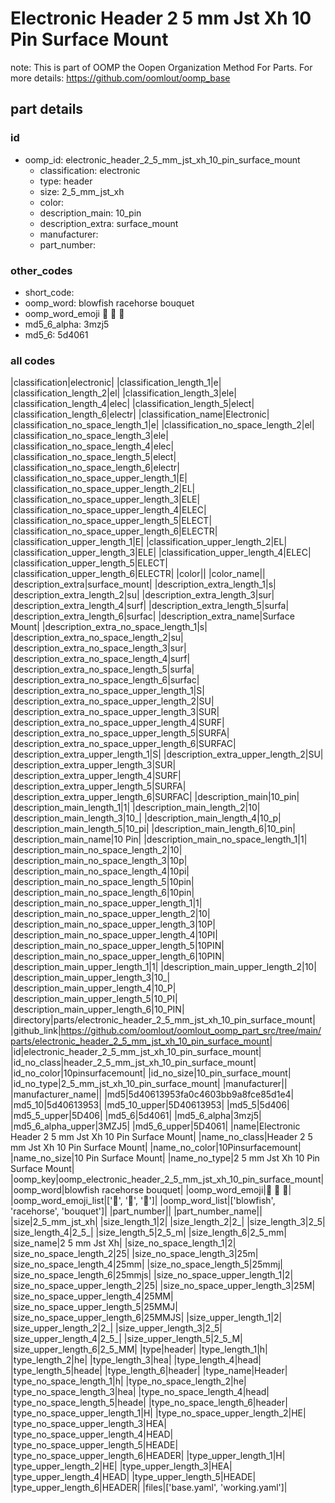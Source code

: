 # Electronic Header 2 5 mm Jst Xh 10 Pin Surface Mount  

note: This is part of OOMP the Oopen Organization Method For Parts. For more details: https://github.com/oomlout/oomp_base

##  part details





### id
* oomp_id: electronic_header_2_5_mm_jst_xh_10_pin_surface_mount
  * classification: electronic
  * type: header
  * size: 2_5_mm_jst_xh
  * color: 
  * description_main: 10_pin
  * description_extra: surface_mount
  * manufacturer: 
  * part_number: 

### other_codes
* short_code: 
* oomp_word: blowfish racehorse bouquet
* oomp_word_emoji :blowfish: :racehorse: :bouquet:
* md5_6_alpha: 3mzj5
* md5_6: 5d4061

### all codes 
|classification|electronic|
|classification_length_1|e|
|classification_length_2|el|
|classification_length_3|ele|
|classification_length_4|elec|
|classification_length_5|elect|
|classification_length_6|electr|
|classification_name|Electronic|
|classification_no_space_length_1|e|
|classification_no_space_length_2|el|
|classification_no_space_length_3|ele|
|classification_no_space_length_4|elec|
|classification_no_space_length_5|elect|
|classification_no_space_length_6|electr|
|classification_no_space_upper_length_1|E|
|classification_no_space_upper_length_2|EL|
|classification_no_space_upper_length_3|ELE|
|classification_no_space_upper_length_4|ELEC|
|classification_no_space_upper_length_5|ELECT|
|classification_no_space_upper_length_6|ELECTR|
|classification_upper_length_1|E|
|classification_upper_length_2|EL|
|classification_upper_length_3|ELE|
|classification_upper_length_4|ELEC|
|classification_upper_length_5|ELECT|
|classification_upper_length_6|ELECTR|
|color||
|color_name||
|description_extra|surface_mount|
|description_extra_length_1|s|
|description_extra_length_2|su|
|description_extra_length_3|sur|
|description_extra_length_4|surf|
|description_extra_length_5|surfa|
|description_extra_length_6|surfac|
|description_extra_name|Surface Mount|
|description_extra_no_space_length_1|s|
|description_extra_no_space_length_2|su|
|description_extra_no_space_length_3|sur|
|description_extra_no_space_length_4|surf|
|description_extra_no_space_length_5|surfa|
|description_extra_no_space_length_6|surfac|
|description_extra_no_space_upper_length_1|S|
|description_extra_no_space_upper_length_2|SU|
|description_extra_no_space_upper_length_3|SUR|
|description_extra_no_space_upper_length_4|SURF|
|description_extra_no_space_upper_length_5|SURFA|
|description_extra_no_space_upper_length_6|SURFAC|
|description_extra_upper_length_1|S|
|description_extra_upper_length_2|SU|
|description_extra_upper_length_3|SUR|
|description_extra_upper_length_4|SURF|
|description_extra_upper_length_5|SURFA|
|description_extra_upper_length_6|SURFAC|
|description_main|10_pin|
|description_main_length_1|1|
|description_main_length_2|10|
|description_main_length_3|10_|
|description_main_length_4|10_p|
|description_main_length_5|10_pi|
|description_main_length_6|10_pin|
|description_main_name|10 Pin|
|description_main_no_space_length_1|1|
|description_main_no_space_length_2|10|
|description_main_no_space_length_3|10p|
|description_main_no_space_length_4|10pi|
|description_main_no_space_length_5|10pin|
|description_main_no_space_length_6|10pin|
|description_main_no_space_upper_length_1|1|
|description_main_no_space_upper_length_2|10|
|description_main_no_space_upper_length_3|10P|
|description_main_no_space_upper_length_4|10PI|
|description_main_no_space_upper_length_5|10PIN|
|description_main_no_space_upper_length_6|10PIN|
|description_main_upper_length_1|1|
|description_main_upper_length_2|10|
|description_main_upper_length_3|10_|
|description_main_upper_length_4|10_P|
|description_main_upper_length_5|10_PI|
|description_main_upper_length_6|10_PIN|
|directory|parts/electronic_header_2_5_mm_jst_xh_10_pin_surface_mount|
|github_link|https://github.com/oomlout/oomlout_oomp_part_src/tree/main/parts/electronic_header_2_5_mm_jst_xh_10_pin_surface_mount|
|id|electronic_header_2_5_mm_jst_xh_10_pin_surface_mount|
|id_no_class|header_2_5_mm_jst_xh_10_pin_surface_mount|
|id_no_color|10pinsurfacemount|
|id_no_size|10_pin_surface_mount|
|id_no_type|2_5_mm_jst_xh_10_pin_surface_mount|
|manufacturer||
|manufacturer_name||
|md5|5d40613953fa0c4603bb9a8fce85d1e4|
|md5_10|5d40613953|
|md5_10_upper|5D40613953|
|md5_5|5d406|
|md5_5_upper|5D406|
|md5_6|5d4061|
|md5_6_alpha|3mzj5|
|md5_6_alpha_upper|3MZJ5|
|md5_6_upper|5D4061|
|name|Electronic Header 2 5 mm Jst Xh 10 Pin Surface Mount|
|name_no_class|Header 2 5 mm Jst Xh 10 Pin Surface Mount|
|name_no_color|10Pinsurfacemount|
|name_no_size|10 Pin Surface Mount|
|name_no_type|2 5 mm Jst Xh 10 Pin Surface Mount|
|oomp_key|oomp_electronic_header_2_5_mm_jst_xh_10_pin_surface_mount|
|oomp_word|blowfish racehorse bouquet|
|oomp_word_emoji|:blowfish: :racehorse: :bouquet:|
|oomp_word_emoji_list|[':blowfish:', ':racehorse:', ':bouquet:']|
|oomp_word_list|['blowfish', 'racehorse', 'bouquet']|
|part_number||
|part_number_name||
|size|2_5_mm_jst_xh|
|size_length_1|2|
|size_length_2|2_|
|size_length_3|2_5|
|size_length_4|2_5_|
|size_length_5|2_5_m|
|size_length_6|2_5_mm|
|size_name|2 5 mm Jst Xh|
|size_no_space_length_1|2|
|size_no_space_length_2|25|
|size_no_space_length_3|25m|
|size_no_space_length_4|25mm|
|size_no_space_length_5|25mmj|
|size_no_space_length_6|25mmjs|
|size_no_space_upper_length_1|2|
|size_no_space_upper_length_2|25|
|size_no_space_upper_length_3|25M|
|size_no_space_upper_length_4|25MM|
|size_no_space_upper_length_5|25MMJ|
|size_no_space_upper_length_6|25MMJS|
|size_upper_length_1|2|
|size_upper_length_2|2_|
|size_upper_length_3|2_5|
|size_upper_length_4|2_5_|
|size_upper_length_5|2_5_M|
|size_upper_length_6|2_5_MM|
|type|header|
|type_length_1|h|
|type_length_2|he|
|type_length_3|hea|
|type_length_4|head|
|type_length_5|heade|
|type_length_6|header|
|type_name|Header|
|type_no_space_length_1|h|
|type_no_space_length_2|he|
|type_no_space_length_3|hea|
|type_no_space_length_4|head|
|type_no_space_length_5|heade|
|type_no_space_length_6|header|
|type_no_space_upper_length_1|H|
|type_no_space_upper_length_2|HE|
|type_no_space_upper_length_3|HEA|
|type_no_space_upper_length_4|HEAD|
|type_no_space_upper_length_5|HEADE|
|type_no_space_upper_length_6|HEADER|
|type_upper_length_1|H|
|type_upper_length_2|HE|
|type_upper_length_3|HEA|
|type_upper_length_4|HEAD|
|type_upper_length_5|HEADE|
|type_upper_length_6|HEADER|
|files|['base.yaml', 'working.yaml']|
